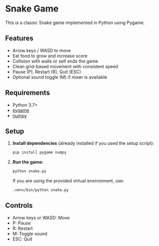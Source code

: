 # Snake Game

This is a classic Snake game implemented in Python using Pygame.

## Features
- Arrow keys / WASD to move
- Eat food to grow and increase score
- Collision with walls or self ends the game
- Clean grid-based movement with consistent speed
- Pause (P), Restart (R), Quit (ESC)
- Optional sound toggle (M) if mixer is available

## Requirements
- Python 3.7+
- [pygame](https://www.pygame.org/)
- [numpy](https://numpy.org/)

## Setup

1. **Install dependencies** (already installed if you used the setup script):
	```bash
	pip install pygame numpy
	```

2. **Run the game:**
	```bash
	python snake.py
	```
	If you are using the provided virtual environment, use:
	```bash
	.venv/bin/python snake.py
	```

## Controls
- Arrow keys or WASD: Move
- P: Pause
- R: Restart
- M: Toggle sound
- ESC: Quit

